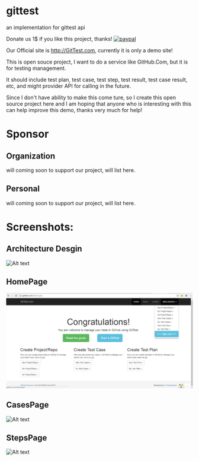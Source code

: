 # gittest
an implementation for gittest api

Donate us 1$ if you like this project, thanks! [![paypal](https://www.paypalobjects.com/en_US/i/btn/btn_donateCC_LG.gif)](https://www.paypal.me/jumpingyang/1)

Our Official site is http://GitTest.com, currently it is only a demo site!

This is open souce project, I want to do a service like GitHub.Com, but it is for testing management.

It should include test plan, test case, test step, test result, test case result, etc, and might provider API for calling in the future.

Since I don't have ability to make this come ture, so I create this open source project here and I am hoping that anyone who is interesting with this can help improve this demo, thanks very much for help!

# Sponsor
## Organization
will coming soon to support our project, will list here.

## Personal
will coming soon to support our project, will list here.

# Screenshots:
## Architecture Desgin
![Alt text](https://github.com/gittestapi/gittest/raw/master/dev-docs/architecture%20desgin.png "ArchitectureDesgin")

## HomePage
![Alt text](HomePage.PNG?raw=true "HomePage")

## CasesPage
![Alt text](CasesPage.PNG?raw=true "CasesPage")

## StepsPage
![Alt text](StepsPage.PNG?raw=true "StepsPage")
